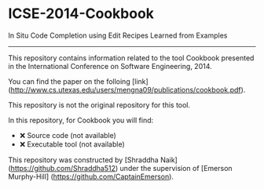 # ICSE-2014-Cookbook

In Situ Code Completion using Edit Recipes Learned from Examples


***

This repository contains information related to the tool Cookbook presented in the International Conference on Software Engineering, 2014.

You can find the paper on the folloing [link] (http://www.cs.utexas.edu/users/mengna09/publications/cookbook.pdf).

This repository is not the original repository for this tool.

 In this repository, for Cookbook you will find:

   - :x: Source code (not available)
   - :x: Executable tool (not available)

This repository was constructed by [Shraddha Naik] (https://github.com/Shraddha512) under the supervision of [Emerson Murphy-Hill] (https://github.com/CaptainEmerson).


